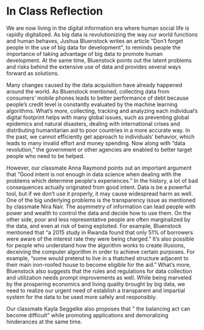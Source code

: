 # In Class Reflection 

We are now living in the digital information era where human social life is rapidly digitalized. As big data is revolutionizing the way our world functions and human behaves, Jushua Bluenstock writes an article “Don’t forget people in the use of big data for development”, to reminds people the importance of taking advantage of big data to promote human development. At the same time, Bluenstock points out the latent problems and risks behind the extensive use of data and provides several ways forward as solutions.

Many changes caused by the data acquisition have already happened around the world. As Bluenstock mentioned, collecting data from consumers’ mobile phones leads to better performance of debt because people’s credit level is constantly evaluated by the machine learning algorithms. What’s more, collecting, tracking and analyzing each individual’s digital footprint helps with many global issues, such as preventing global epidemics and natural disasters, dealing with international crises and distributing humanitarian aid to poor countries in a more accurate way. In the past, we cannot efficiently get approach to individuals’ behavior, which leads to many invalid effort and money spending. Now along with “data revolution,” the government or other agencies are enabled to better target people who need to be helped.

However, our classmate Anna Raymond points out an important argument that “Good intent is not enough in data science when dealing with the problems which determine people's experiences.” In the history, a lot of bad consequences actually originated from good intent. Data is be a powerful tool, but if we don’t use it properly, it may cause widespread harm as well. One of the big underlying problems is the transparency issue as mentioned by classmate Nira Nair. The asymmetry of information can lead people with power and wealth to control the data and decide how to use them. On the other side, poor and less representative people are often marginalized by the data, and even at risk of being exploited. For example, Bluenstock mentioned that “a 2015 study in Rwanda found that only 51% of borrowers were aware of the interest rate they were being charged.” It’s also possible for people who understand how the algorithm works to create illusions, deceiving the computer algorithm in order to achieve certain purposes. For example, “some would pretend to live in a thatched structure adjacent to their main iron-roofed house to become eligible for the aid.” What’s more, Bluenstock also suggests that the rules and regulations for data collection and utilization needs prompt improvements as well. While being marveled by the prospering economics and living quality brought by big data, we need to realize our urgent need of establish a transparent and impartial system for the data to be used more safely and responsibly. 


Our classmate Kayla Seggelke also proposes that " the balancing act can become difficult" while promoting applications and demoralizing hinderances at the same time. 
